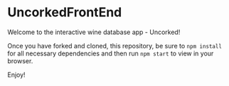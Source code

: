 # UncorkedFrontEnd

Welcome to the interactive wine database app - Uncorked! 

Once you have forked and cloned, this repository, be sure to `npm install` for all necessary dependencies and then run `npm start` to view in your browser.

Enjoy!
